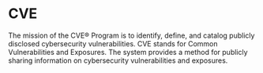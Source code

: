 # CVE
 The mission of the CVE® Program is to identify, define, and catalog publicly disclosed cybersecurity vulnerabilities.
 CVE stands for Common Vulnerabilities and Exposures. The system provides a method for publicly sharing information on cybersecurity vulnerabilities and exposures.
